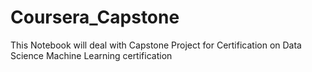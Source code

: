 # Coursera_Capstone
This Notebook will deal with Capstone Project for Certification on Data Science Machine Learning certification
